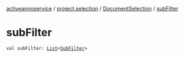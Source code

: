 [activeannoservice](../../index.md) / [project.selection](../index.md) / [DocumentSelection](index.md) / [subFilter](./sub-filter.md)

# subFilter

`val subFilter: `[`List`](https://kotlinlang.org/api/latest/jvm/stdlib/kotlin.collections/-list/index.html)`<`[`SubFilter`](../-sub-filter/index.md)`>`